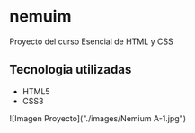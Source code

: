 # nemuim

Proyecto del curso Esencial de HTML y CSS

## Tecnologia utilizadas

- HTML5
- CSS3

[link proyecto]: https://brayanbarroso.github.io/nemuim/

![Imagen Proyecto]("./images/Nemium A-1.jpg")
